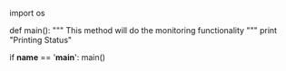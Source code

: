 
import os

def main():
    """
    This method will do the monitoring functionality 
    """
    print "Printing Status"


if __name__ == '__main__':
    main()
